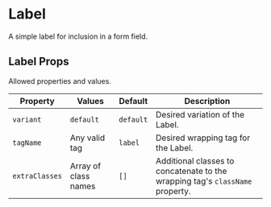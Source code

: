# Label

A simple label for inclusion in a form field.

## Label Props
Allowed properties and values.

Property | Values | Default | Description
-------- | ------ | ------- | -----------
`variant` | `default` | `default` | Desired variation of the Label.
`tagName` | Any valid tag | `label` | Desired wrapping tag for the Label.
`extraClasses` | Array of class names | `[]` | Additional classes to concatenate to the wrapping tag's `className` property.
